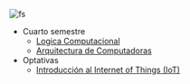 ![fs](imagenes/firelinkshrine.png)

- Cuarto semestre
	- [Logica Computacional](LogicaC/Logica%20Computacional.md)
	- [Arquitectura de Computadoras](ArquiC/Arquitectura%20de%20Computadoras.md)
- Optativas
	- [Introducción al Internet of Things (IoT)](InternetOfThings.md) 